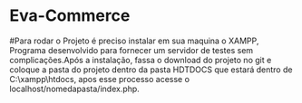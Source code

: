 # Eva-Commerce

#Para rodar o Projeto é preciso instalar em sua maquina o XAMPP, Programa desenvolvido para fornecer um servidor de testes sem complicações.Após a instalação, fassa o download do projeto no git e coloque a pasta do projeto dentro da pasta HDTDOCS que estará dentro de C:\xampp\htdocs, apos esse processo acesse o localhost/nomedapasta/index.php.
